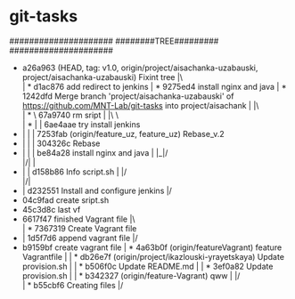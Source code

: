 # git-tasks
#####################
########TREE#########
#####################

*   a26a963 (HEAD, tag: v1.0, origin/project/aisachanka-uzabauski, project/aisachanka-uzabauski) Fixint tree
|\  
| * d1ac876 add redirect to jenkins
| * 9275ed4 install nginx and java
| *   1242dfd Merge branch 'project/aisachanka-uzabauski' of https://github.com/MNT-Lab/git-tasks into project/aisachank
| |\  
| * \   67a9740 rm sript
| |\ \  
| * | | 6ae4aae try install jenkins
* | | | 7253fab (origin/feature_uz, feature_uz) Rebase_v.2
* | | | 304326c Rebase
* | | | be84a28 install nginx and java
| |_|/  
|/| |   
* | | d158b86 Info script.sh
| |/  
|/|   
* | d232551 Install and configure jenkins
|/  
* 04c9fad create sript.sh
* 45c3d8c last vf
*   6617f47 finished Vagrant file
|\  
| * 7367319 Create Vagrant file
* | 1d5f7d6 append vagrant file
|/  
* b9159bf create vagrant file
| * 4a63b0f (origin/featureVagrant) feature Vagrantfile
| | * db26e7f (origin/project/ikazlouski-yrayetskaya) Update provision.sh
| | * b506f0c Update README.md
| | * 3ef0a82 Update provision.sh
| | * b342327 (origin/feature-Vagrant) qww
| |/  
| * b55cbf6 Creating files
|/ 

 
